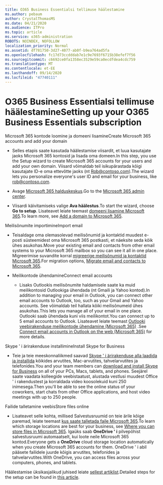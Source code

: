 ```yaml
---
title: O365 Business Essentialsi tellimuse häälestamine
ms.author: pebaum
author: CrystalThomasMS
ms.date: 04/21/2020
ms.audience: ITPro
ms.topic: article
ms.service: o365-administration
ROBOTS: NOINDEX, NOFOLLOW
localization_priority: Normal
ms.assetid: df781750-3d27-4077-ab0f-b9ea764ad5fa
ms.openlocfilehash: fc17d73ccdddab7e1c9e7693f6715b38efef7f56
ms.sourcegitcommit: c6692ce0fa1358ec3529e59ca0ecdfdea4cdc759
ms.translationtype: MT
ms.contentlocale: et-EE
ms.lasthandoff: 09/14/2020
ms.locfileid: "47740111"
---
```

# <a name="setting-up-your-o365-business-essentials-subscription"></a><span data-ttu-id="7ce64-102">O365 Business Essentialsi tellimuse häälestamine</span><span class="sxs-lookup"><span data-stu-id="7ce64-102">Setting up your O365 Business Essentials subscription</span></span>

<span data-ttu-id="7ce64-103">Microsoft 365 kontode loomine ja domeeni lisamine</span><span class="sxs-lookup"><span data-stu-id="7ce64-103">Create Microsoft 365 accounts and add your domain</span></span>
  
- <span data-ttu-id="7ce64-104">Selles etapis saate kasutada häälestamise viisardit, et luua kasutajate jaoks Microsoft 365 kontosid ja lisada oma domeen.</span><span class="sxs-lookup"><span data-stu-id="7ce64-104">In this step, you use the Setup wizard to create Microsoft 365 accounts for your users and add your own domain.</span></span> <span data-ttu-id="7ce64-105">Viisard võimaldab teil isikupärastada kõigi kasutajate ID-e oma ettevõtte jaoks (nt [Rob@contoso.com](mailto:rob@contoso.com)).</span><span class="sxs-lookup"><span data-stu-id="7ce64-105">The wizard lets you personalize everyone's user ID and email for your business, like [rob@contoso.com](mailto:rob@contoso.com).</span></span>
    
- <span data-ttu-id="7ce64-106">Avage [Microsoft 365 halduskeskus](https://login.partner.microsoftonline.cn/).</span><span class="sxs-lookup"><span data-stu-id="7ce64-106">Go to the [Microsoft 365 admin center](https://login.partner.microsoftonline.cn/).</span></span>
    
- <span data-ttu-id="7ce64-107">Viisardi käivitamiseks valige **Ava häälestus**.</span><span class="sxs-lookup"><span data-stu-id="7ce64-107">To start the wizard, choose **Go to setup**.</span></span> <span data-ttu-id="7ce64-108">Lisateavet leiate teemast [domeeni lisamine Microsoft 365](https://docs.microsoft.com/microsoft-365/admin/setup/add-domain).</span><span class="sxs-lookup"><span data-stu-id="7ce64-108">To learn more, see [Add a domain to Microsoft 365](https://docs.microsoft.com/microsoft-365/admin/setup/add-domain).</span></span>
    
<span data-ttu-id="7ce64-109">Meilisõnumite importimine</span><span class="sxs-lookup"><span data-stu-id="7ce64-109">Import email</span></span>
  
- <span data-ttu-id="7ce64-110">Teisaldage oma olemasolevad meilisõnumid ja kontaktid muudest e-posti süsteemidest oma Microsoft 365 postkasti, et näeksite seda kõik ühes asukohas.</span><span class="sxs-lookup"><span data-stu-id="7ce64-110">Move your existing email and contacts from other email systems to your Microsoft 365 mailbox so you can see it all in one place.</span></span> <span data-ttu-id="7ce64-111">Migreerimise suvandite korral [migreerige meilisõnumid ja kontaktid Microsoft 365](https://docs.microsoft.com/microsoft-365/admin/setup/migrate-email-and-contacts-admin).</span><span class="sxs-lookup"><span data-stu-id="7ce64-111">For migration options, [Migrate email and contacts to Microsoft 365](https://docs.microsoft.com/microsoft-365/admin/setup/migrate-email-and-contacts-admin).</span></span>
    
- <span data-ttu-id="7ce64-112">Meilikontode ühendamine</span><span class="sxs-lookup"><span data-stu-id="7ce64-112">Connect email accounts</span></span>
    
  - <span data-ttu-id="7ce64-113">Lisaks Outlookis meilisõnumite haldamisele saate ka muid meilikontosid Outlookiga ühendada (nt Gmaili ja Yahoo kontod).</span><span class="sxs-lookup"><span data-stu-id="7ce64-113">In addition to managing your email in Outlook, you can connect other email accounts to Outlook, too, such as your Gmail and Yahoo accounts.</span></span> <span data-ttu-id="7ce64-114">See võimaldab teil hallata kõiki meilisõnumeid ühes asukohas.</span><span class="sxs-lookup"><span data-stu-id="7ce64-114">This lets you manage all of your email in one place.</span></span> <span data-ttu-id="7ce64-115">Outlooki saab ühendada kuni viis meilikontot.</span><span class="sxs-lookup"><span data-stu-id="7ce64-115">You can connect up to 5 email accounts to Outlook.</span></span> <span data-ttu-id="7ce64-116">Lisateavet leiate teemast [Outlooki veebirakenduse meilikontode ühendamine (Microsoft 365)](https://support.office.com/Article/Connect-email-accounts-in-Outlook-on-the-web-Office-365-d7012ff0-924f-4f78-8aca-c3912d886c4d) .</span><span class="sxs-lookup"><span data-stu-id="7ce64-116">See [Connect email accounts in Outlook on the web (Microsoft 365)](https://support.office.com/Article/Connect-email-accounts-in-Outlook-on-the-web-Office-365-d7012ff0-924f-4f78-8aca-c3912d886c4d) for more details.</span></span> 
    
<span data-ttu-id="7ce64-117">Skype ' i ärirakenduse installimine</span><span class="sxs-lookup"><span data-stu-id="7ce64-117">Install Skype for Business</span></span>
  
- <span data-ttu-id="7ce64-118">Teie ja teie meeskonnaliikmed saavad [Skype ' i ärirakenduse alla laadida ja installida](https://support.office.com/Article/download-and-install-Skype-for-Business-8a0d4da8-9d58-44f9-9759-5c8f340cb3fb) kõikides arvutites, Mac-arvutites, tahvelarvutites ja telefonides.</span><span class="sxs-lookup"><span data-stu-id="7ce64-118">You and your team members can [download and install Skype for Business](https://support.office.com/Article/download-and-install-Skype-for-Business-8a0d4da8-9d58-44f9-9759-5c8f340cb3fb) on all of your PCs, Macs, tablets, and phones.</span></span> <span data-ttu-id="7ce64-119">Seejärel saate vaadata kolleegide veebistaatust, alustada vestlusi muudest Office ' i rakendustest ja korraldada video koosolekuid kuni 250 inimesega.</span><span class="sxs-lookup"><span data-stu-id="7ce64-119">Then you'll be able to see the online status of your coworkers, start chats from other Office applications, and host video meetings with up to 250 people.</span></span> 
    
<span data-ttu-id="7ce64-120">Failide talletamine veebis</span><span class="sxs-lookup"><span data-stu-id="7ce64-120">Store files online</span></span>
  
- <span data-ttu-id="7ce64-121">Lisateavet selle kohta, millised Salvestusruumid on teie ärile kõige paremad, leiate teemast [kus saate talletada faile Microsoft 365](https://support.office.com/article/c7c20284-bc94-47f4-9728-d28e9daf0790.aspx).</span><span class="sxs-lookup"><span data-stu-id="7ce64-121">To learn which storage locations are best for your business, see [Where you can store files in Microsoft 365](https://support.office.com/article/c7c20284-bc94-47f4-9728-d28e9daf0790.aspx).</span></span> <span data-ttu-id="7ce64-122">Igaüks saab **OneDrive ' i** pilvepõhist salvestusruumi automaatselt, kui loote neile Microsoft 365 kontod.</span><span class="sxs-lookup"><span data-stu-id="7ce64-122">Everyone gets a **OneDrive** cloud storage location automatically when you create Microsoft 365 accounts for them.</span></span> <span data-ttu-id="7ce64-123">OneDrive ' i abil pääsete failidele juurde kõigis arvutites, telefonides ja tahvelarvutites.</span><span class="sxs-lookup"><span data-stu-id="7ce64-123">With OneDrive, you can access files across your computers, phones, and tablets.</span></span> 
    
<span data-ttu-id="7ce64-124">Häälestamise üksikasjalikud juhised leiate [sellest artiklist](https://docs.microsoft.com/microsoft-365/admin/setup/setup).</span><span class="sxs-lookup"><span data-stu-id="7ce64-124">Detailed steps for the setup can be found in [this article](https://docs.microsoft.com/microsoft-365/admin/setup/setup).</span></span>
  

